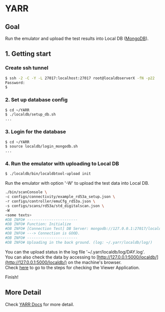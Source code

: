 # YARR

## Goal

Run the emulator and upload the test results into Local DB ([MongoDB](database_demonstration_mongodb.md)).

## 1. Getting start
### Create ssh tunnel
```bash
$ ssh -2 -C -Y -L 27017:localhost:27017 root@localdbserverX -fN -p22
Password:
$
```


### 2. Set up database config
```bash
$ cd ~/YARR
$ ./localdb/setup_db.sh
...
```

### 3. Login for the database 
```bash
$ cd ~/YARR
$ source localdb/login_mongodb.sh
...
```

### 4. Run the emulator with uploading to Local DB

```bash
$ ./localdb/bin/localdbtool-upload init
```

Run the emulator with option '-W' to upload the test data into Local DB.

```bash
./bin/scanConsole \
-c configs/connectivity/example_rd53a_setup.json \
-r configs/controller/emuCfg_rd53a.json \
-s configs/scans/rd53a/std_digitalscan.json \
-W
<some texts>
#DB INFO# -----------------------
#DB INFO# Function: Initialize
#DB INFO# [Connection Test] DB Server: mongodb://127.0.0.1:27017/localdb
#DB INFO# ---> Connection is GOOD.
#DB INFO# -----------------------
#DB INFO# Uploading in the back ground. (log: ~/.yarr/localdb/log/)
```

You can the upload status in the log file '~/.yarr/localdb/log/DAY.log'.<br>
You can also check the data by accessing to [http://127.0.0.1:5000/localdb/](http://127.0.0.1:5000/localdb/) on the machine's browser.<br>
Check [here](database_demonstration_viewer.md) to go to the steps for checking the Viewer Application.

Finish!

## More Detail

Check [YARR Docs](https://yarr.readthedocs.io/en/latest/) for more detail.

